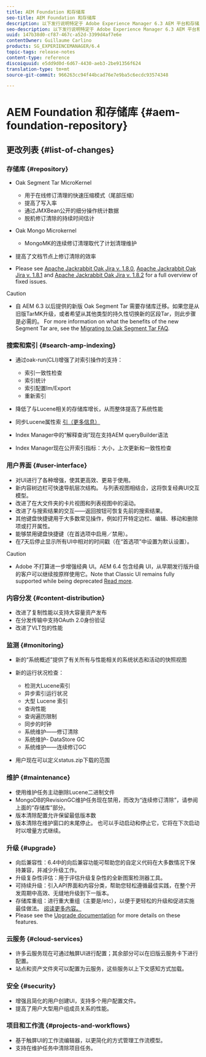 ```yaml
---
title: AEM Foundation 和存储库
seo-title: AEM Foundation 和存储库
description: 以下发行说明特定于 Adobe Experience Manager 6.3 AEM 平台和存储库。
seo-description: 以下发行说明特定于 Adobe Experience Manager 6.3 AEM 平台和存储库。
uuid: 147b38d0-cf87-467c-a52d-3399d4af7e6e
contentOwner: Guillaume Carlino
products: SG_EXPERIENCEMANAGER/6.4
topic-tags: release-notes
content-type: reference
discoiquuid: e5dd9d0d-6d67-4430-aeb3-2be91356f624
translation-type: tm+mt
source-git-commit: 966263cc94f44bcad76e7e9ba5c6ecdc93574348

---
```



# AEM Foundation 和存储库 {#aem-foundation-repository}

## 更改列表 {#list-of-changes}

### 存储库 {#repository}

* Oak Segment Tar MicroKernel

   * 用于在线修订清理的快速压缩模式（尾部压缩）
   * 提高了写入率
   * 通过JMXBean公开的细分操作统计数据
   * 脱机修订清除的持续时间估计

* Oak Mongo Microkernel

   * MongoMK的连续修订清理取代了计划清理维护

* 提高了文档节点上修订清除的效率
* Please see [Apache Jackrabbit Oak Jira v. 1.8.0](https://archive.apache.org/dist/jackrabbit/oak/1.8.0/RELEASE-NOTES.txt), [Apache Jackrabbit Oak Jira v. 1.8.1](https://archive.apache.org/dist/jackrabbit/oak/1.8.1/RELEASE-NOTES.txt) and [Apache Jackrabbit Oak Jira v. 1.8.2](https://archive.apache.org/dist/jackrabbit/oak/1.8.2/RELEASE-NOTES.txt) for a full overview of fixed issues.

>[!CAUTION]
>
>* 自 AEM 6.3 以后提供的新版 Oak Segment Tar 需要存储库迁移。如果您是从旧版TarMK升级，或者希望从其他类型的持久性切换新的区段Tar，则此步骤是必需的。 For more information on what the benefits of the new Segment Tar are, see the [Migrating to Oak Segment Tar FAQ](/help/sites-deploying/revision-cleanup.md#migrating-to-oak-segment-tar).
>



### 搜索和索引 {#search-amp-indexing}

* 通过oak-run(CLI)增强了对索引操作的支持：

   * 索引一致性检查
   * 索引统计
   * 索引配置Im/Export
   * 重新索引

* 降低了与Lucene相关的存储库增长，从而整体提高了系统性能
* 同步Lucene属性索 [引（更多信息）](https://wiki.apache.org/jackrabbit/Synchronous%20Lucene%20Property%20Indexes)
* Index Manager中的“解释查询”现在支持AEM queryBuilder语法
* Index Manager现在公开索引指标：大小，上次更新和一致性检查

### 用户界面 {#user-interface}

* 对UI进行了各种增强，使其更高效、更易于使用。
* 新内容树边栏可快速导航层次结构。 与列表视图相结合，这将恢复经典UI交互模型。
* 改进了在大文件夹的卡片视图和列表视图中的滚动。
* 改进了与搜索结果的交互——返回按钮可恢复先前的搜索结果。
* 其他键盘快捷键用于大多数常见操作，例如打开特定边栏、编辑、移动和删除项或打开属性。
* 能够禁用键盘快捷键（在首选项中启用／禁用）。
* 在7天后停止显示所有UI中相对的时间戳（在“首选项”中设置为默认设置）。

>[!CAUTION]
>
>* Adobe 不打算进一步增强经典 UI。AEM 6.4 包含经典 UI，从早期发行版升级的客户可以继续按原样使用它。Note that Classic UI remains fully supported while being deprecated [Read more](/help/sites-deploying/ui-recommendations.md).
>



### 内容分发 {#content-distribution}

* 改进了复制性能以支持大容量资产发布
* 在分发传输中支持OAuth 2.0身份验证
* 改进了VLT包的性能

### 监测 {#monitoring}

* 新的“系统概述”提供了有关所有与性能相关的系统状态和活动的快照视图
* 新的运行状况检查：

   * 检测大Lucene索引
   * 异步索引运行状况
   * 大型 Lucene 索引
   * 查询性能
   * 查询遍历限制
   * 同步的时钟
   * 系统维护——修订清除
   * 系统维护- DataStore GC
   * 系统维护——连续修订GC

* 用户现在可以定义status.zip下载的范围

### 维护 {#maintenance}

* 使用维护任务主动删除Lucene二进制文件
* MongoDB的RevisionGC维护任务现在禁用，而改为“连续修订清除”，请参阅上面的“存储库”部分。
* 版本清除配置允许保留最低版本数
* 版本清除在维护窗口的末尾停止。 也可以手动启动和停止它，它将在下次启动时以增量方式继续。

### 升级 {#upgrade}

* 向后兼容性：6.4中的向后兼容功能可帮助您的自定义代码在大多数情况下保持兼容，并减少升级工作。
* 升级复杂性评估：用于评估升级复杂性的全新图案检测器工具。
* 可持续升级：引入API界面和内容分类，帮助您轻松遵循最佳实践，在整个开发周期中高效、无缝地升级到下一版本。
* 存储库重组：进行重大重组（主要是/etc），以便于更轻松的升级和促进实施最佳做法。 [阅读更多内容。](/help/sites-deploying/repository-restructuring.md)
* Please see the [Upgrade documentation](/help/sites-deploying/upgrade.md) for more details on these features.

### 云服务 {#cloud-services}

* 许多云服务现在可通过触屏UI进行配置；其余部分可以在旧版云服务卡下进行配置。
* 站点和资产文件夹可以配置为云服务，这些服务以上下文感知方式加载。

### 安全 {#security}

* 增强且简化的用户创建UI，支持多个用户配置文件。
* 提高了用户大型用户组成员关系的性能。

### 项目和工作流 {#projects-and-workflows}

* 基于触屏UI的工作流编辑器，以更简化的方式管理工作流模型。
* 支持在维护任务中清除项目任务。

